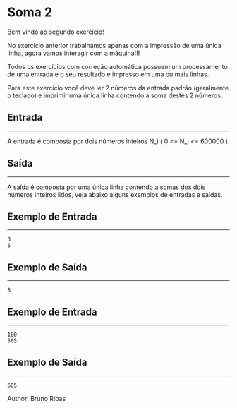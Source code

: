 # Soma 2
Bem vindo ao segundo exercício!

No exercício anterior trabalhamos apenas com a impressão de uma única linha, agora vamos interagir com a máquina!!!

Todos os exercícios com correção automática possuem um processamento de uma entrada e o seu resultado é impresso em uma ou mais linhas.

Para este exercício você deve ler 2 números da entrada padrão (geralmente o teclado) e imprimir uma única linha contendo a soma destes 2 números.

## Entrada
---
A entrada é composta por dois números inteiros N_i ( 0 <= N_i <= 600000 ).

## Saída
---
A saída é composta por uma única linha contendo a somas dos dois números inteiros lidos, veja abaixo alguns exemplos de entradas e saídas.

## Exemplo de Entrada
---
    3
    5
## Exemplo de Saída
---
    8
## Exemplo de Entrada
---
    100
    505
## Exemplo de Saída
---
    605
Author: Bruno Ribas